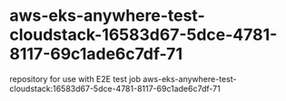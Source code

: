 # aws-eks-anywhere-test-cloudstack-16583d67-5dce-4781-8117-69c1ade6c7df-71
repository for use with E2E test job aws-eks-anywhere-test-cloudstack:16583d67-5dce-4781-8117-69c1ade6c7df-71
